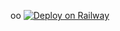 oo
[![Deploy on Railway](https://camo.githubusercontent.com/081df3dd8cff37aab35044727b02b94a8e948052487a8c6253e190f5940d776d/68747470733a2f2f7261696c7761792e6170702f627574746f6e2e737667)](https://railway.app/new/template?template=https://github.com/noobnaren/Sophia-v3&envs=API_ID,API_HASH,OWNER_ID,SQLALCHEMY_DATABASE_URI,TOKEN,BOT_ID,HEROKU_API_KEY,HEROKU_APP_NAME,OWNER_USERNAME,SUPPORT_CHAT,MONGO_DB_URI,IBM_WATSON_CRED_URL,EVENT_LOGS,JOIN_LOGGER,CASH_API_KEY,TIME_API_KEY,API_OPENWEATHER,DEV_USERS,sw_api,STRICT_GBAN,DRAGONS,DEMONS,WOLVES,ENV,No_LOAD,ALLOW_EXCL,DONATION_LINK,DEL_CMDS,BAN_STICKER,WALL_API)

